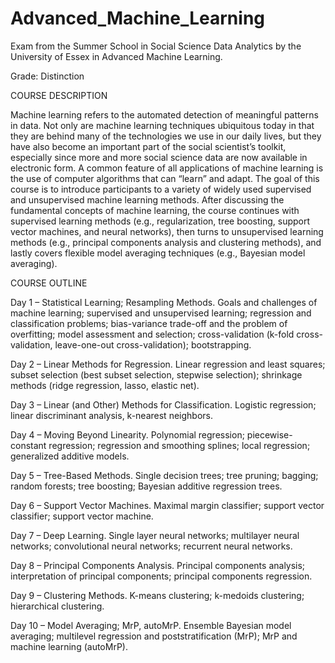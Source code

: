 # Advanced_Machine_Learning

Exam from the Summer School in Social Science Data Analytics by the University of Essex in Advanced Machine Learning. 

Grade: Distinction


COURSE DESCRIPTION

Machine learning refers to the automated detection of meaningful patterns in data. Not only are machine learning techniques ubiquitous today in that they are behind many of the technologies we use in our daily lives, but they have also become an important part of the social scientist’s toolkit, especially since more and more social science data are now available in electronic form. A common feature of all applications of machine learning is the use of computer algorithms that can “learn” and adapt. The goal of this course is to introduce participants to a variety of widely used supervised and unsupervised machine learning methods. After discussing the fundamental concepts of machine learning, the course continues with supervised learning methods (e.g., regularization, tree boosting, support vector machines, and neural networks), then turns to unsupervised learning methods (e.g., principal components analysis and clustering methods), and lastly covers flexible model averaging techniques (e.g., Bayesian model averaging).

COURSE OUTLINE

Day 1 – Statistical Learning; Resampling Methods. Goals and challenges of machine learning; supervised and unsupervised learning; regression and classification problems; bias-variance trade-off and the problem of overfitting; model assessment and selection; cross-validation (k-fold cross-validation, leave-one-out cross-validation); bootstrapping.

Day 2 – Linear Methods for Regression. Linear regression and least squares; subset selection (best subset selection, stepwise selection); shrinkage methods (ridge regression, lasso, elastic net).

Day 3 – Linear (and Other) Methods for Classification. Logistic regression; linear discriminant analysis, k-nearest neighbors.

Day 4 – Moving Beyond Linearity. Polynomial regression; piecewise-constant regression; regression and smoothing splines; local regression; generalized additive models.

Day 5 – Tree-Based Methods. Single decision trees; tree pruning; bagging; random forests; tree boosting; Bayesian additive regression trees.

Day 6 – Support Vector Machines. Maximal margin classifier; support vector classifier; support vector machine.

Day 7 – Deep Learning. Single layer neural networks; multilayer neural networks; convolutional neural networks; recurrent neural networks.

Day 8 – Principal Components Analysis. Principal components analysis; interpretation of principal components; principal components regression.

Day 9 – Clustering Methods. K-means clustering; k-medoids clustering; hierarchical clustering.

Day 10 – Model Averaging; MrP, autoMrP. Ensemble Bayesian model averaging; multilevel regression and poststratification (MrP); MrP and machine learning (autoMrP).
